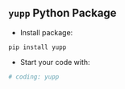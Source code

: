 ## `yupp` Python Package

- Install package:
```
pip install yupp
```
- Start your code with:
```py
# coding: yupp
```
